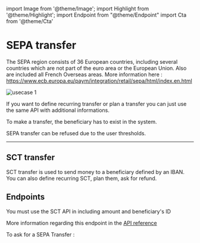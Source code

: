 import Image from '@theme/Image';
import Highlight from '@theme/Highlight';
import Endpoint from "@theme/Endpoint"
import Cta from '@theme/Cta'

# SEPA transfer

<Highlight>

The SEPA region consists of 36 European countries, including several countries which are not part of the euro area or the European Union. Also are included all French Overseas areas. More information here : https://www.ecb.europa.eu/paym/integration/retail/sepa/html/index.en.html

</Highlight>

<Image src="docs/SEPA OUT_EN.png" alt="usecase 1"/>

<Highlight type="tip">

If you want to define recurring transfer or plan a transfer you can just use the same API with additional informations.

</Highlight>

<Highlight type="caution">

To make a transfer, the beneficiary has to exist in the system.

</Highlight>

<Highlight type="danger">

SEPA transfer can be refused due to the user thresholds.

</Highlight>

---

## SCT transfer

SCT transfer is used to send money to a beneficiary defined by an IBAN. You can also define recurring SCT, plan them, ask for refund.

## Endpoints

You must use the SCT API in including amount and beneficiary's ID

More information regarding this endpoint in the [API reference](/api/Core)

To ask for a SEPA Transfer :
<Endpoint apiUrl="/v1.0/migrationProxy" path="/api/v1.0/users/{appuserid}/sct" method="post"/>

<!-- <Endpoint apiUrl="/v1.0/migrationProxy" path="​/api/v1.0/users/{userid}/cards/{id}" method="delete"/> -->

<Cta
  context="doc"
  ui="button"
  link="/api/Core"
  label="Try it out"
/>
